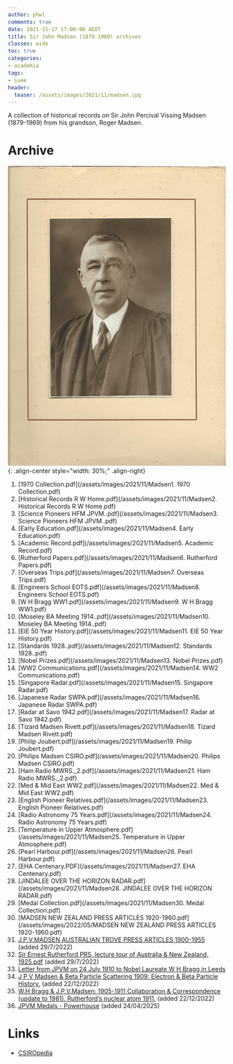 ```yaml
---
author: phwl
comments: true
date: 2021-11-17 17:00:00 AEDT
title: Sir John Madsen (1879-1969) archives
classes: wide
toc: true
categories:
- academia
tags:
- suee
header:
  teaser: /assets/images/2021/11/madsen.jpg
---
```


A collection of historical records on Sir John Percival Vissing Madsen (1879-1969) from his grandson, Roger Madsen.

<!-- more -->

# Archive
![madsenportrait](/assets/images/2021/11/JPVMEHAportrait.jpg "Portrait"){: .align-center style="width: 30%;" .align-right}
 1. [1970 Collection.pdf](/assets/images/2021/11/Madsen1. 1970 Collection.pdf)
 1. [Historical Records R W Home.pdf](/assets/images/2021/11/Madsen2. Historical Records R W Home.pdf)
 1. [Science Pioneers HFM JPVM..pdf](/assets/images/2021/11/Madsen3. Science Pioneers HFM JPVM..pdf)
 1. [Early Education.pdf](/assets/images/2021/11/Madsen4. Early Education.pdf)
 1. [Academic Record.pdf](/assets/images/2021/11/Madsen5. Academic Record.pdf)
 1. [Rutherford Papers.pdf](/assets/images/2021/11/Madsen6. Rutherford Papers.pdf)
 1. [Overseas Trips.pdf](/assets/images/2021/11/Madsen7. Overseas Trips.pdf)
 1. [Engineers School EOTS.pdf](/assets/images/2021/11/Madsen8. Engineers School EOTS.pdf)
 1. [W H Bragg WW1.pdf](/assets/images/2021/11/Madsen9. W H Bragg WW1.pdf)
 1. [Moseley BA Meeting 1914..pdf](/assets/images/2021/11/Madsen10. Moseley BA Meeting 1914..pdf)
 1. [EIE 50 Year History.pdf](/assets/images/2021/11/Madsen11. EIE 50 Year History.pdf)
 1. [Standards 1928..pdf](/assets/images/2021/11/Madsen12. Standards 1928..pdf)
 1. [Nobel Prizes.pdf](/assets/images/2021/11/Madsen13. Nobel Prizes.pdf)
 1. [WW2 Communications.pdf](/assets/images/2021/11/Madsen14. WW2 Communications.pdf)
 1. [Singapore Radar.pdf](/assets/images/2021/11/Madsen15. Singapore Radar.pdf)
 1. [Japanese Radar SWPA.pdf](/assets/images/2021/11/Madsen16. Japanese Radar SWPA.pdf)
 1. [Radar at Savo 1942.pdf](/assets/images/2021/11/Madsen17. Radar at Savo 1942.pdf)
 1. [Tizard Madsen Rivett.pdf](/assets/images/2021/11/Madsen18. Tizard Madsen Rivett.pdf)
 1. [Philip Joubert.pdf](/assets/images/2021/11/Madsen19. Philip Joubert.pdf)
 1. [Philips Madsen CSIRO.pdf](/assets/images/2021/11/Madsen20. Philips Madsen CSIRO.pdf)
 1. [Ham Radio MWRS._2.pdf](/assets/images/2021/11/Madsen21. Ham Radio MWRS._2.pdf)
 1. [Med & Mid East WW2.pdf](/assets/images/2021/11/Madsen22. Med & Mid East WW2.pdf)
 1. [English Pioneer Relatives.pdf](/assets/images/2021/11/Madsen23. English Pioneer Relatives.pdf)
 1. [Radio Astronomy 75 Years.pdf](/assets/images/2021/11/Madsen24. Radio Astronomy 75 Years.pdf)
 1. [Temperature in Upper Atmosphere.pdf](/assets/images/2021/11/Madsen25. Temperature in Upper Atmosphere.pdf)
 1. [Pearl Harbour.pdf](/assets/images/2021/11/Madsen26. Pearl Harbour.pdf)
 1. [EHA Centenary.PDF](/assets/images/2021/11/Madsen27. EHA Centenary.pdf)
 1. [JINDALEE OVER THE HORIZON RADAR.pdf](/assets/images/2021/11/Madsen28. JINDALEE OVER THE HORIZON RADAR.pdf)
 1. [Medal Collection.pdf](/assets/images/2021/11/Madsen30. Medal Collection.pdf)
 1. [MADSEN NEW ZEALAND PRESS ARTICLES 1920-1960.pdf](/assets/images/2022/05/MADSEN NEW ZEALAND PRESS ARTICLES 1920-1960.pdf)
 1. [J.P.V.MADSEN AUSTRALIAN TROVE PRESS ARTICLES 1900-1955](/assets/images/2022/07/JPVMaustralianPressArticles.pdf) (added 29/7/2022)
 1. [Sir Ernest Rutherford PRS ,lecture tour of Australia & New Zealand, 1925.pdf](/assets/images/2022/07/JPVMrutherford1925LectureTour.pdf) (added 29/7/2022)
 1. [Letter from JPVM on 24 July 1910 to Nobel Laureate W H Bragg in Leeds](/assets/images/2022/08/JPVMletterToBragg24July1910.pdf)
 1. [J P V Madsen & Beta Particle Scattering 1909: Electron & Beta Particle History.](/assets/images/2022/12/Madsen41.BetaSingleCollision1909.pdf) (added 22/12/2022)
 1. [W.H Bragg & J.P.V.Madsen: 1905-1911 Collaboration & Correspondence (update to 1981). Rutherford’s nuclear atom 1911.](/assets/images/2022/12/Madsen42.Bragg,Madsen,Rutherford1911AtomTheory(HistoricalRecord).pdf) (added 22/12/2022)
 1. [JPVM Medals - Powerhouse](/assets/images/2025/04/JPVM_Medals-Powerhouse.pdf) (added 24/04/2025)

# Links
  * [CSIROpedia](https://csiropedia.csiro.au/john-madsen/)
